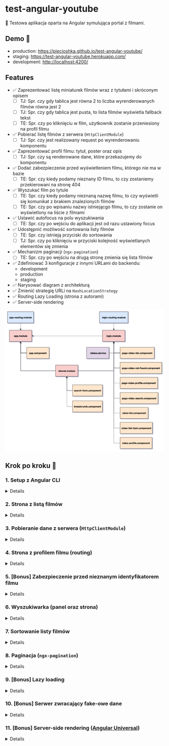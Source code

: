 # test-angular-youtube

:ledger: Testowa aplikacja oparta na Angular symulująca portal z filmami.

## Demo 🎉

* production: <https://piecioshka.github.io/test-angular-youtube/>
* staging: <https://test-angular-youtube.herokuapp.com/>
* development: <http://localhost:4200/>

## Features

* :white_check_mark: Zaprezentować listę miniaturek filmów wraz z tytułami i skróconym opisem
    + [ ] TJ: Spr. czy gdy tablica jest równa 2 to liczba wyrenderowanych filmów równa jest 2
    + [ ] TJ: Spr. czy gdy tablica jest pusta, to lista filmów wyświetla fallback tekst
    + [ ] TE: Spr. czy po kliknięciu w film, użytkownik zostanie przeniesiony na profil filmu
* :white_check_mark: Pobierać listę filmów z serwera (`HttpClientModule`)
    + [ ] TJ: Spr. czy jest realizowany request po wyrenderowaniu komponentu
* :white_check_mark: Zaprezentować profil filmu: tytuł, poster oraz opis
    + [ ] TJ: Spr. czy są renderowane dane, które przekazujemy do komponentu
* :white_check_mark: Dodać zabezpieczenie przed wyświetleniem filmu, którego nie ma w bazie
    + [ ] TE: Spr. czy kiedy podamy nieznany ID filmu, to czy zostaniemy przekierowani na stronę 404
* :white_check_mark: Wyszukać film po tytule
    + [ ] TE: Spr. czy kiedy podamy nieznaną nazwę filmu, to czy wyświetli się komunikat z brakiem znalezionych filmów
    + [ ] TE: Spr. czy po wpisaniu nazwy istniejącgo filmu, to czy zostanie on wyświetlony na liście z filmami
* :white_check_mark: Ustawić autofocus na polu wyszukiwania
    + [ ] TE: Spr. czy po wejściu do aplikacji jest od razu ustawiony focus
* :white_check_mark: Udostępnić możliwość sortowania listy filmów
    + [ ] TE: Spr. czy istnieją przyciski do sortowania
    + [ ] TJ: Spr. czy po kliknięciu w przyciski kolejność wyświetlanych elementów się zmienia
* :white_check_mark: Mechanizm paginacji (`ngx-pagination`)
    + [ ] TE: Spr. czy po wejściu na drugą stronę zmienia się lista filmów
* :white_check_mark: Zdefiniować 3 konfiguracje z innymi URLami do backendu:
    + development
    + production
    + staging
* :white_check_mark: Narysować diagram z architekturą
* :white_check_mark: Zmienić strategię URLi na `HashLocationStrategy`
* :white_check_mark: Routing Lazy Loading (strona z autorami)
* :white_check_mark: Server-side rendering

![](./docs/scheme.png)

## Krok po kroku 👣

### 1. Setup z Angular CLI

<details>

* `npm install -g @angular/cli`
* `ng new NAZWA_PROJEKTU`
* Ustawić tytuł strony: `YouTube`
* Ustawić opis strony: `Portal z filmami`
* `npm start`

</details>

### 2. Strona z listą filmów

<details>

</details>

### 3. Pobieranie dane z serwera (`HttpClientModule`)

<details>

</details>

### 4. Strona z profilem filmu (routing)

<details>

</details>

### 5. [Bonus] Zabezpieczenie przed nieznanym identyfikatorem filmu

<details>

</details>

### 6. Wyszukiwarka (panel oraz strona)

<details>

</details>

### 7. Sortowanie listy filmów

<details>

</details>

### 8. Paginacja (`ngx-pagination`)

<details>

* Dodać paczkę [ngx-pagination](https://github.com/michaelbromley/ngx-pagination)
* Zaimportować do komponentu z logiką moduł `NgxPaginationModule`
* Osadzić komponent `pagination-controls` w komponencie listy
    + dodać binding input `(pageChange)="page = $event"`
    + przefiltrować kolekcję prezentowanych elementów
        `| paginate: { itemsPerPage: 10, currentPage: page }`

</details>

### 9. [Bonus] Lazy loading

<details>

* Stworzyć nowy moduł: `ng g module static --routing`
* Stworzyć nowy komponent: `ng g component static/author-list --module static`
* `app.component.html`: Dodać link do `/authors` w stopce
* `app-routing.module.ts`: Stworzyć nowy route:
    ```js
    {
        path: 'authors',
        loadChildren: './static/static.module#StaticModule'
    }
    ```
* `static/static-routing.module.ts`: Stworzyć nowy route:
    ```js
    {
        path: '',
        component: AuthorListComponent
    }
    ```

</details>

### 10. [Bonus] Serwer zwracający fake-owe dane

<details>

* Wykorzystaj źródła, aby zapoznać się z tworzeniem fake-owych danych
    + http://json-schema-faker.js.org/ - narzędzie, które buduje losowe dane w JSON
    + http://json-schema.org - specyfikacja budowania
    + https://chancejs.com/ - biblioteka zwraca losowe dane w odpowiednim formacie
    + https://github.com/marak/Faker.js/ - budowanie wielu losowych danych
* Stworzyć dwa polecenia:
    + `npm run build:mock` — polecenie powinno generować plik na podst. JSON Schema
    + `npm run start:mock` — polecenie powinno uruchomić `json-server`

</details>

### 11. [Bonus] Server-side rendering ([Angular Universal](https://angular.io/guide/universal))

<details>

* `app-routing.module.ts`: Wyłączyć strategię URLi (zakomentować `useHash`)
* Zainstaluj `npm install --save @angular/platform-server @nguniversal/module-map-ngfactory-loader ts-loader`
* `app.module.ts`: Użyj funkcji `BrowserModule.withServerTransition({ appId: 'test-angular-youtube' }),`
* `ng g module AppServer`
* `app.server.module.ts`:
    + Dodaj do tablicy `imports`:
        - `AppModule`
        - `ServerModule`
        - `ModuleMapLoaderModule`
    + Dodaj do tablicy `bootstrap`:
        - `AppComponent`
* `main.module.ts`: Weksportuj `AppServerModule`
* Skopiuj `tsconfig.app.json` do `tsconfig.server.json`
* `tsconfig.server.json`
    + `compilerOptions`
        `"module": "commonjs"`
    + `angularCompilerOptions`
        `"entryModule": "app/app.server.module#AppServerModule"`
* `angular.json`: dodać w sekcji `architect`
    ```json
    "server": {
        "builder": "@angular-devkit/build-angular:server",
        "options": {
            "outputPath": "dist/test-angular-youtube-server",
            "main": "src/main.server.ts",
            "tsConfig": "src/tsconfig.server.json"
        }
    }
    ```
* Stwórz `server.ts` w katalogu głównym o treści takiej jak ost. listing
    w punkcie 4. https://angular.io/guide/universal#step-4-set-up-a-server-to-run-universal-bundles
* Stwórz `webpack.server.config.js` w katalogu głównym o treści jak w punkcie 5.
    https://angular.io/guide/universal#step-5-pack-and-run-the-app-on-the-server
* Dodać zadanie do `package.json` takie, które są zdefiniowane w:
    https://angular.io/guide/universal#creating-scripts
* `angular.json`:
    + Zmienić `projects/test-angular-youtube/architect/build/options/outputPath` na `dist/browser`
    + Zmienić `projects/test-angular-youtube/architect/server/options/outputPath` na `dist/server`
* `server.ts`: Zmienić `main.bundle` na `main` w okolicach 25 linijki
* Uruchom `npm run build:ssr && npm run serve:ssr`

</details>
